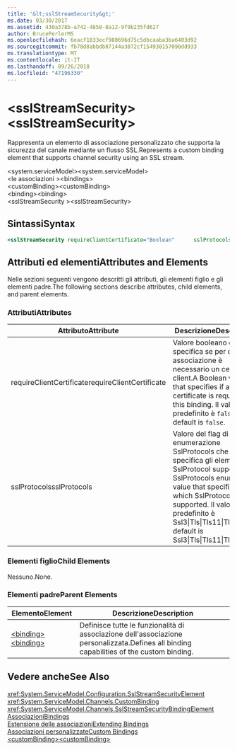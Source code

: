 ```yaml
---
title: '&lt;sslStreamSecurity&gt;'
ms.date: 03/30/2017
ms.assetid: 430a378b-a742-4858-8a12-9f9b235fd627
author: BrucePerlerMS
ms.openlocfilehash: 6eacf1833ecf980696d75c5dbcaaba3ba6403d92
ms.sourcegitcommit: fb78d8abbdb87144a3872cf154930157090dd933
ms.translationtype: MT
ms.contentlocale: it-IT
ms.lasthandoff: 09/26/2018
ms.locfileid: "47196330"
---
```

# <a name="ltsslstreamsecuritygt"></a><span data-ttu-id="f2042-102">&lt;sslStreamSecurity&gt;</span><span class="sxs-lookup"><span data-stu-id="f2042-102">&lt;sslStreamSecurity&gt;</span></span>
<span data-ttu-id="f2042-103">Rappresenta un elemento di associazione personalizzato che supporta la sicurezza del canale mediante un flusso SSL.</span><span class="sxs-lookup"><span data-stu-id="f2042-103">Represents a custom binding element that supports channel security using an SSL stream.</span></span>  
  
 <span data-ttu-id="f2042-104">\<system.serviceModel></span><span class="sxs-lookup"><span data-stu-id="f2042-104">\<system.serviceModel></span></span>  
<span data-ttu-id="f2042-105">\<le associazioni ></span><span class="sxs-lookup"><span data-stu-id="f2042-105">\<bindings></span></span>  
<span data-ttu-id="f2042-106">\<customBinding></span><span class="sxs-lookup"><span data-stu-id="f2042-106">\<customBinding></span></span>  
<span data-ttu-id="f2042-107">\<binding></span><span class="sxs-lookup"><span data-stu-id="f2042-107">\<binding></span></span>  
<span data-ttu-id="f2042-108">\<sslStreamSecurity ></span><span class="sxs-lookup"><span data-stu-id="f2042-108">\<sslStreamSecurity></span></span>  
  
## <a name="syntax"></a><span data-ttu-id="f2042-109">Sintassi</span><span class="sxs-lookup"><span data-stu-id="f2042-109">Syntax</span></span>  
  
```xml  
<sslStreamSecurity requireClientCertificate="Boolean"      sslProtocols="Ssl3|Tls|Tls11|Tls12" />  
```  
  
## <a name="attributes-and-elements"></a><span data-ttu-id="f2042-110">Attributi ed elementi</span><span class="sxs-lookup"><span data-stu-id="f2042-110">Attributes and Elements</span></span>  
 <span data-ttu-id="f2042-111">Nelle sezioni seguenti vengono descritti gli attributi, gli elementi figlio e gli elementi padre.</span><span class="sxs-lookup"><span data-stu-id="f2042-111">The following sections describe attributes, child elements, and parent elements.</span></span>  
  
### <a name="attributes"></a><span data-ttu-id="f2042-112">Attributi</span><span class="sxs-lookup"><span data-stu-id="f2042-112">Attributes</span></span>  
  
|<span data-ttu-id="f2042-113">Attributo</span><span class="sxs-lookup"><span data-stu-id="f2042-113">Attribute</span></span>|<span data-ttu-id="f2042-114">Descrizione</span><span class="sxs-lookup"><span data-stu-id="f2042-114">Description</span></span>|  
|---------------|-----------------|  
|<span data-ttu-id="f2042-115">requireClientCertificate</span><span class="sxs-lookup"><span data-stu-id="f2042-115">requireClientCertificate</span></span>|<span data-ttu-id="f2042-116">Valore booleano che specifica se per questa associazione è necessario un certificato client.</span><span class="sxs-lookup"><span data-stu-id="f2042-116">A Boolean value that specifies if a client certificate is required for this binding.</span></span> <span data-ttu-id="f2042-117">Il valore predefinito è `false`.</span><span class="sxs-lookup"><span data-stu-id="f2042-117">The default is `false`.</span></span>|  
|<span data-ttu-id="f2042-118">sslProtocols</span><span class="sxs-lookup"><span data-stu-id="f2042-118">sslProtocols</span></span>|<span data-ttu-id="f2042-119">Valore del flag di enumerazione SslProtocols che specifica gli elementi SslProtocol supportati.</span><span class="sxs-lookup"><span data-stu-id="f2042-119">A SslProtocols enum flag value that specifies which SslProtocols are supported.</span></span> <span data-ttu-id="f2042-120">Il valore predefinito è Ssl3&#124;Tls&#124;Tls11&#124;Tls12.</span><span class="sxs-lookup"><span data-stu-id="f2042-120">The default is Ssl3&#124;Tls&#124;Tls11&#124;Tls12.</span></span>|  
  
### <a name="child-elements"></a><span data-ttu-id="f2042-121">Elementi figlio</span><span class="sxs-lookup"><span data-stu-id="f2042-121">Child Elements</span></span>  
 <span data-ttu-id="f2042-122">Nessuno.</span><span class="sxs-lookup"><span data-stu-id="f2042-122">None.</span></span>  
  
### <a name="parent-elements"></a><span data-ttu-id="f2042-123">Elementi padre</span><span class="sxs-lookup"><span data-stu-id="f2042-123">Parent Elements</span></span>  
  
|<span data-ttu-id="f2042-124">Elemento</span><span class="sxs-lookup"><span data-stu-id="f2042-124">Element</span></span>|<span data-ttu-id="f2042-125">Descrizione</span><span class="sxs-lookup"><span data-stu-id="f2042-125">Description</span></span>|  
|-------------|-----------------|  
|[<span data-ttu-id="f2042-126">\<binding></span><span class="sxs-lookup"><span data-stu-id="f2042-126">\<binding></span></span>](../../../../../docs/framework/misc/binding.md)|<span data-ttu-id="f2042-127">Definisce tutte le funzionalità di associazione dell'associazione personalizzata.</span><span class="sxs-lookup"><span data-stu-id="f2042-127">Defines all binding capabilities of the custom binding.</span></span>|  
  
## <a name="see-also"></a><span data-ttu-id="f2042-128">Vedere anche</span><span class="sxs-lookup"><span data-stu-id="f2042-128">See Also</span></span>  
 <xref:System.ServiceModel.Configuration.SslStreamSecurityElement>  
 <xref:System.ServiceModel.Channels.CustomBinding>  
 <xref:System.ServiceModel.Channels.SslStreamSecurityBindingElement>  
 [<span data-ttu-id="f2042-129">Associazioni</span><span class="sxs-lookup"><span data-stu-id="f2042-129">Bindings</span></span>](../../../../../docs/framework/wcf/bindings.md)  
 [<span data-ttu-id="f2042-130">Estensione delle associazioni</span><span class="sxs-lookup"><span data-stu-id="f2042-130">Extending Bindings</span></span>](../../../../../docs/framework/wcf/extending/extending-bindings.md)  
 [<span data-ttu-id="f2042-131">Associazioni personalizzate</span><span class="sxs-lookup"><span data-stu-id="f2042-131">Custom Bindings</span></span>](../../../../../docs/framework/wcf/extending/custom-bindings.md)  
 [<span data-ttu-id="f2042-132">\<customBinding></span><span class="sxs-lookup"><span data-stu-id="f2042-132">\<customBinding></span></span>](../../../../../docs/framework/configure-apps/file-schema/wcf/custombinding.md)
